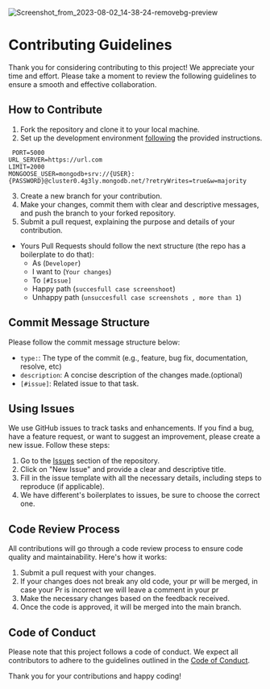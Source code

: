 ![Screenshot_from_2023-08-02_14-38-24-removebg-preview](https://github.com/yamilt351/scraper/assets/88646148/9788c6da-e1f1-4110-b75a-1748b5f7af23)

# Contributing Guidelines

Thank you for considering contributing to this project! We appreciate your time and effort. Please take a moment to review the following guidelines to ensure a smooth and effective collaboration.

## How to Contribute

1. Fork the repository and clone it to your local machine.
2. Set up the development environment [following](https://github.com/yamilt351/scraper/blob/master/README.md) the provided instructions.

```
 PORT=5000
URL_SERVER=https://url.com
LIMIT=2000
MONGOOSE_USER=mongodb+srv://{USER}:{PASSWORD}@cluster0.4g3ly.mongodb.net/?retryWrites=true&w=majority

```

3. Create a new branch for your contribution.
4. Make your changes, commit them with clear and descriptive messages, and push the branch to your forked repository.
5. Submit a pull request, explaining the purpose and details of your contribution.

- Yours Pull Requests should follow the next structure (the repo has a boilerplate to do that):
  - As (`Developer`)
  - I want to (`Your changes`)
  - To `[#Issue]` 
  - Happy path (`succesfull case screenshoot`)
  - Unhappy path (`unsuccesfull case screenshots , more than 1`)

## Commit Message Structure

Please follow the commit message structure below:

- `type:`: The type of the commit (e.g., feature, bug fix, documentation, resolve, etc)
- `description`: A concise description of the changes made.(optional)
- `[#issue]`: Related issue to that task.

## Using Issues

We use GitHub issues to track tasks and enhancements. If you find a bug, have a feature request, or want to suggest an improvement, please create a new issue. Follow these steps:

1. Go to the [Issues](https://github.com/yamilt351/scraper/issues) section of the repository.
2. Click on "New Issue" and provide a clear and descriptive title.
3. Fill in the issue template with all the necessary details, including steps to reproduce (if applicable).
4. We have different's boilerplates to issues, be sure to choose the correct one.

 ## Code Review Process

All contributions will go through a code review process to ensure code quality and maintainability. Here's how it works:

1. Submit a pull request with your changes.
2. If your changes does not break any old code, your pr will be merged, in case your Pr is incorrect we will leave a comment in your pr
3. Make the necessary changes based on the feedback received.
4. Once the code is approved, it will be merged into the main branch.

## Code of Conduct

Please note that this project follows a code of conduct. We expect all contributors to adhere to the guidelines outlined in the [Code of Conduct](./CODE_OF_CONDUCT.md).

Thank you for your contributions and happy coding!
